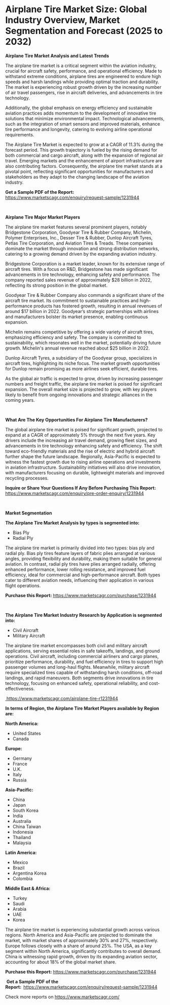 <p><h1>Airplane Tire Market Size: Global Industry Overview, Market Segmentation and Forecast (2025 to 2032)</h1></p><p><strong>Airplane Tire Market Analysis and Latest Trends</strong></p>
<p><p>The airplane tire market is a critical segment within the aviation industry, crucial for aircraft safety, performance, and operational efficiency. Made to withstand extreme conditions, airplane tires are engineered to endure high speeds and harsh landings while providing optimal traction and durability. The market is experiencing robust growth driven by the increasing number of air travel passengers, rise in aircraft deliveries, and advancements in tire technology. </p><p>Additionally, the global emphasis on energy efficiency and sustainable aviation practices adds momentum to the development of innovative tire solutions that minimize environmental impact. Technological advancements, such as the integration of smart sensors and improved materials, enhance tire performance and longevity, catering to evolving airline operational requirements. </p><p>The Airplane Tire Market is expected to grow at a CAGR of 11.3% during the forecast period. This growth trajectory is fueled by the rising demand for both commercial and cargo aircraft, along with the expansion of regional air travel. Emerging markets and the enhancement of airport infrastructure are also contributing factors. Consequently, the airplane tire market stands at a pivotal point, reflecting significant opportunities for manufacturers and stakeholders as they adapt to the changing landscape of the aviation industry.</p></p>
<p><strong>Get a Sample PDF of the Report:&nbsp;</strong> <a href="https://www.marketscagr.com/enquiry/request-sample/1231944?utm_campaign=3448&utm_medium=2&utm_source=Github&utm_content=ia&utm_term=30032025&utm_id=airplane-tire">https://www.marketscagr.com/enquiry/request-sample/1231944</a></p>
<p>&nbsp;</p>
<p><strong>Airplane Tire Major Market Players</strong></p>
<p><p>The airplane tire market features several prominent players, notably Bridgestone Corporation, Goodyear Tire & Rubber Company, Michelin, Polymer Enterprises, Inc., Desser Tire & Rubber, Dunlop Aircraft Tyres, Petlas Tire Corporation, and Aviation Tires & Treads. These companies dominate the market through innovation and strong distribution networks, catering to a growing demand driven by the expanding aviation industry.</p><p>Bridgestone Corporation is a market leader, known for its extensive range of aircraft tires. With a focus on R&D, Bridgestone has made significant advancements in tire technology, enhancing safety and performance. The company reported sales revenue of approximately $28 billion in 2022, reflecting its strong position in the global market.</p><p>Goodyear Tire & Rubber Company also commands a significant share of the aircraft tire market. Its commitment to sustainable practices and high-performance products has fostered growth, resulting in annual revenues of around $17 billion in 2022. Goodyear’s strategic partnerships with airlines and manufacturers bolster its market presence, enabling continuous expansion.</p><p>Michelin remains competitive by offering a wide variety of aircraft tires, emphasizing efficiency and safety. The company is committed to sustainability, which resonates well in the market, potentially driving future growth. Michelin's annual revenue reached about $25 billion in 2022.</p><p>Dunlop Aircraft Tyres, a subsidiary of the Goodyear group, specializes in aircraft tires, highlighting its niche focus. The market growth opportunities for Dunlop remain promising as more airlines seek efficient, durable tires.</p><p>As the global air traffic is expected to grow, driven by increasing passenger numbers and freight traffic, the airplane tire market is poised for significant expansion. The overall market size is projected to grow, with key players likely to benefit from ongoing innovations and strategic alliances in the coming years.</p></p>
<p>&nbsp;</p>
<p><strong>What Are The Key Opportunities For Airplane Tire Manufacturers?</strong></p>
<p><p>The global airplane tire market is poised for significant growth, projected to expand at a CAGR of approximately 5% through the next five years. Key drivers include the increasing air travel demand, growing fleet sizes, and advancements in tire technology enhancing safety and efficiency. The shift toward eco-friendly materials and the rise of electric and hybrid aircraft further shape the future landscape. Regionally, Asia-Pacific is expected to witness the fastest growth due to rising airline operations and investments in aviation infrastructure. Sustainability initiatives will also drive innovation, with manufacturers focusing on durable, lightweight materials and improved recycling processes.</p></p>
<p><strong>Inquire or Share Your Questions If Any Before Purchasing This Report:</strong> <a href="https://www.marketscagr.com/enquiry/pre-order-enquiry/1231944?utm_campaign=3448&utm_medium=2&utm_source=Github&utm_content=ia&utm_term=30032025&utm_id=airplane-tire">https://www.marketscagr.com/enquiry/pre-order-enquiry/1231944</a></p>
<p>&nbsp;</p>
<p><strong>Market Segmentation</strong></p>
<p><strong>The Airplane Tire Market Analysis by types is segmented into:</strong></p>
<p><ul><li>Bias Ply</li><li>Radial Ply</li></ul></p>
<p><p>The airplane tire market is primarily divided into two types: bias ply and radial ply. Bias ply tires feature layers of fabric plies arranged at various angles, providing flexibility and durability, making them suitable for general aviation. In contrast, radial ply tires have plies arranged radially, offering enhanced performance, lower rolling resistance, and improved fuel efficiency, ideal for commercial and high-performance aircraft. Both types cater to different aviation needs, influencing their application in various flight operations.</p></p>
<p><strong>Purchase this Report:&nbsp;</strong><a href="https://www.marketscagr.com/purchase/1231944?utm_campaign=3448&utm_medium=2&utm_source=Github&utm_content=ia&utm_term=30032025&utm_id=airplane-tire">https://www.marketscagr.com/purchase/1231944</a></p>
<p>&nbsp;</p>
<p><strong>The Airplane Tire Market Industry Research by Application is segmented into:</strong></p>
<p><ul><li>Civil Aircraft</li><li>Military Aircraft</li></ul></p>
<p><p>The airplane tire market encompasses both civil and military aircraft applications, serving essential roles in safe takeoffs, landings, and ground operations. Civil aircraft, including commercial airliners and cargo planes, prioritize performance, durability, and fuel efficiency in tires to support high passenger volumes and long-haul flights. Meanwhile, military aircraft require specialized tires capable of withstanding harsh conditions, off-road landings, and rapid maneuvers. Both segments drive innovations in tire technology, focusing on enhanced safety, operational reliability, and cost-effectiveness.</p></p>
<p><a href="https://www.marketscagr.com/airplane-tire-r1231944?utm_campaign=3448&utm_medium=2&utm_source=Github&utm_content=ia&utm_term=30032025&utm_id=airplane-tire">&nbsp;https://www.marketscagr.com/airplane-tire-r1231944</a></p>
<p><strong>In terms of Region, the Airplane Tire Market Players available by Region are:</strong></p>
<p>
    <p> <strong> North America: </strong>
        <ul>
            <li>United States</li>
            <li>Canada</li>
        </ul>
        </p> 
    <p> <strong> Europe: </strong>
        <ul>
            <li>Germany</li>
            <li>France</li>
            <li>U.K.</li>
            <li>Italy</li>
            <li>Russia</li>
        </ul>
        </p> 
    <p> <strong> Asia-Pacific: </strong>
        <ul>
            <li>China</li>
            <li>Japan</li>
            <li>South Korea</li>
            <li>India</li>
            <li>Australia</li>
            <li>China Taiwan</li>
            <li>Indonesia</li>
            <li>Thailand</li>
            <li>Malaysia</li>
        </ul>
        </p> 
    <p> <strong> Latin America: </strong>
        <ul>
            <li>Mexico</li>
            <li>Brazil</li>
            <li>Argentina Korea</li>
            <li>Colombia</li>
        </ul>
        </p> 
    <p> <strong> Middle East & Africa: </strong>
        <ul>
            <li>Turkey</li>
            <li>Saudi</li>
            <li>Arabia</li>
            <li>UAE</li>
            <li>Korea</li>
        </ul>
    </p>
    </p>
<p><p>The airplane tire market is experiencing substantial growth across various regions. North America and Asia-Pacific are projected to dominate the market, with market shares of approximately 30% and 27%, respectively. Europe follows closely with a share of around 25%. The USA, as a key segment within North America, significantly contributes to overall demand. China is witnessing rapid growth, driven by its expanding aviation sector, accounting for about 18% of the global market share.</p></p>
<p><strong>Purchase this Report: </strong><a href="https://www.marketscagr.com/purchase/1231944?utm_campaign=3448&utm_medium=2&utm_source=Github&utm_content=ia&utm_term=30032025&utm_id=airplane-tire">https://www.marketscagr.com/purchase/1231944</a></p>
<p>&nbsp;<strong>Get a Sample PDF of the Report:&nbsp;&nbsp;</strong><a href="https://www.marketscagr.com/enquiry/request-sample/1231944?utm_campaign=3448&utm_medium=2&utm_source=Github&utm_content=ia&utm_term=30032025&utm_id=airplane-tire">https://www.marketscagr.com/enquiry/request-sample/1231944</a></p>
<p><strong></strong></p>
<p>Check more reports on <a href="https://www.marketscagr.com/?utm_campaign=3448&utm_medium=2&utm_source=Github&utm_content=ia&utm_term=30032025&utm_id=airplane-tire">https://www.marketscagr.com/</a></p>